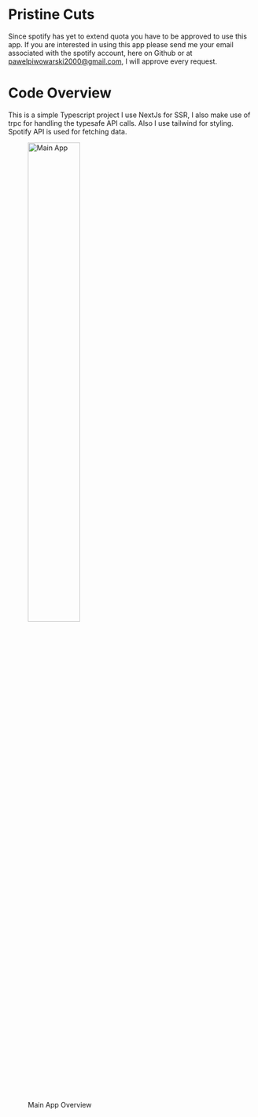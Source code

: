 # Pristine Cuts

Since spotify has yet to extend quota you have to be approved to use this app. If you are interested in using this app please send me your email associated with the spotify account, here on Github or at [pawelpiwowarski2000@gmail.com](mailto:pawelpiwowarski2000@gmail.com), I will approve every request.

# Code Overview

This is a simple Typescript project I use NextJs for SSR, I also make use
of trpc for handling the typesafe API calls. Also I use tailwind for styling.
Spotify API is used for fetching data.

<figure>
  <img src="./img/1.pngc" alt="Main App" width="50%" height="50%">
  <figcaption>Main App Overview</figcaption>
</figure>
